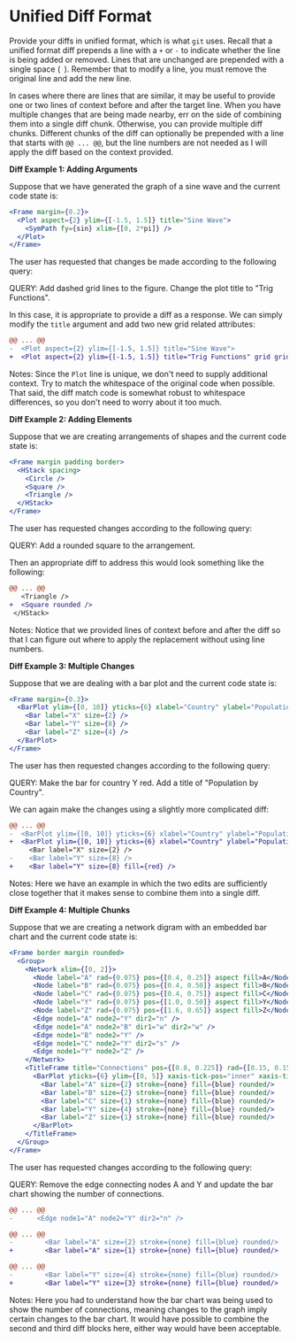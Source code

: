 # Unified Diff Format

Provide your diffs in unified format, which is what `git` uses. Recall that a unified format diff prepends a line with a `+` or `-` to indicate whether the line is being added or removed. Lines that are unchanged are prepended with a single space (` `). Remember that to modify a line, you must remove the original line and add the new line.

In cases where there are lines that are similar, it may be useful to provide one or two lines of context before and after the target line. When you have multiple changes that are being made nearby, err on the side of combining them into a single diff chunk. Otherwise, you can provide multiple diff chunks. Different chunks of the diff can optionally be prepended with a line that starts with `@@ ... @@`, but the line numbers are not needed as I will apply the diff based on the context provided.

**Diff Example 1: Adding Arguments**

Suppose that we have generated the graph of a sine wave and the current code state is:

```jsx
<Frame margin={0.2}>
  <Plot aspect={2} ylim={[-1.5, 1.5]} title="Sine Wave">
    <SymPath fy={sin} xlim={[0, 2*pi]} />
  </Plot>
</Frame>
```

The user has requested that changes be made according to the following query:

QUERY: Add dashed grid lines to the figure. Change the plot title to "Trig Functions".

In this case, it is appropriate to provide a diff as a response. We can simply modify the `title` argument and add two new grid related attributes:

```diff
@@ ... @@
-  <Plot aspect={2} ylim={[-1.5, 1.5]} title="Sine Wave">
+  <Plot aspect={2} ylim={[-1.5, 1.5]} title="Trig Functions" grid grid-stroke-dasharray={4}>
```

Notes: Since the `Plot` line is unique, we don't need to supply additional context. Try to match the whitespace of the original code when possible. That said, the diff match code is somewhat robust to whitespace differences, so you don't need to worry about it too much.

**Diff Example 2: Adding Elements**

Suppose that we are creating arrangements of shapes and the current code state is:

```jsx
<Frame margin padding border>
  <HStack spacing>
    <Circle />
    <Square />
    <Triangle />
  </HStack>
</Frame>
```

The user has requested changes according to the following query:

QUERY: Add a rounded square to the arrangement.

Then an appropriate diff to address this would look something like the following:

```diff
@@ ... @@
   <Triangle />
+  <Square rounded />
 </HStack>
```

Notes: Notice that we provided lines of context before and after the diff so that I can figure out where to apply the replacement without using line numbers.

**Diff Example 3: Multiple Changes**

Suppose that we are dealing with a bar plot and the current code state is:

```jsx
<Frame margin={0.3}>
  <BarPlot ylim={[0, 10]} yticks={6} xlabel="Country" ylabel="Population">
    <Bar label="X" size={2} />
    <Bar label="Y" size={8} />
    <Bar label="Z" size={4} />
  </BarPlot>
</Frame>
```

The user has then requested changes according to the following query:

QUERY: Make the bar for country Y red. Add a title of "Population by Country".

We can again make the changes using a slightly more complicated diff:

```diff
@@ ... @@
-  <BarPlot ylim={[0, 10]} yticks={6} xlabel="Country" ylabel="Population">
+  <BarPlot ylim={[0, 10]} yticks={6} xlabel="Country" ylabel="Population" title="Population by Country">
     <Bar label="X" size={2} />
-    <Bar label="Y" size={8} />
+    <Bar label="Y" size={8} fill={red} />
```

Notes: Here we have an example in which the two edits are sufficiently close together that it makes sense to combine them into a single diff.

**Diff Example 4: Multiple Chunks**

Suppose that we are creating a network digram with an embedded bar chart and the current code state is:

```jsx
<Frame border margin rounded>
  <Group>
    <Network xlim={[0, 2]}>
      <Node label="A" rad={0.075} pos={[0.4, 0.25]} aspect fill>A</Node>
      <Node label="B" rad={0.075} pos={[0.4, 0.50]} aspect fill>B</Node>
      <Node label="C" rad={0.075} pos={[0.4, 0.75]} aspect fill>C</Node>
      <Node label="Y" rad={0.075} pos={[1.0, 0.50]} aspect fill>Y</Node>
      <Node label="Z" rad={0.075} pos={[1.6, 0.65]} aspect fill>Z</Node>
      <Edge node1="A" node2="Y" dir2="n" />
      <Edge node1="A" node2="B" dir1="w" dir2="w" />
      <Edge node1="B" node2="Y" />
      <Edge node1="C" node2="Y" dir2="s" />
      <Edge node1="Y" node2="Z" />
    </Network>
    <TitleFrame title="Connections" pos={[0.8, 0.225]} rad={[0.15, 0.15]} title-size={0.1}>
      <BarPlot yticks={6} ylim={[0, 5]} xaxis-tick-pos="inner" xaxis-tick-label-size={2.5} yaxis-tick-label-size={2.5}>
        <Bar label="A" size={2} stroke={none} fill={blue} rounded/>
        <Bar label="B" size={2} stroke={none} fill={blue} rounded/>
        <Bar label="C" size={1} stroke={none} fill={blue} rounded/>
        <Bar label="Y" size={4} stroke={none} fill={blue} rounded/>
        <Bar label="Z" size={1} stroke={none} fill={blue} rounded/>
      </BarPlot>
    </TitleFrame>
  </Group>
</Frame>
```

The user has requested changes according to the following query:

QUERY: Remove the edge connecting nodes A and Y and update the bar chart showing the number of connections.

```diff
@@ ... @@
-      <Edge node1="A" node2="Y" dir2="n" />

@@ ... @@
-        <Bar label="A" size={2} stroke={none} fill={blue} rounded/>
+        <Bar label="A" size={1} stroke={none} fill={blue} rounded/>

@@ ... @@
-        <Bar label="Y" size={4} stroke={none} fill={blue} rounded/>
+        <Bar label="Y" size={3} stroke={none} fill={blue} rounded/>
```

Notes: Here you had to understand how the bar chart was being used to show the number of connections, meaning changes to the graph imply certain changes to the bar chart. It would have possible to combine the second and third diff blocks here, either way would have been acceptable.
